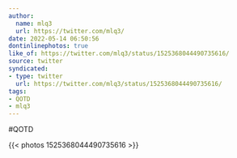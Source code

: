 ```yaml
---
author:
  name: mlq3
  url: https://twitter.com/mlq3/
date: 2022-05-14 06:50:56
dontinlinephotos: true
like_of: https://twitter.com/mlq3/status/1525368044490735616/
source: twitter
syndicated:
- type: twitter
  url: https://twitter.com/mlq3/status/1525368044490735616/
tags:
- QOTD
- mlq3
---
```


#QOTD 

{{< photos 1525368044490735616 >}}
